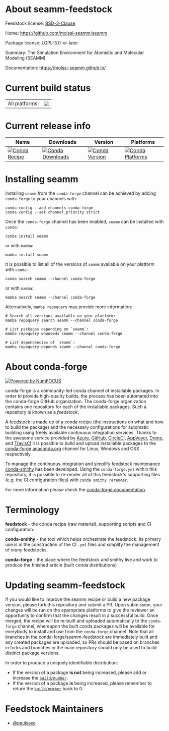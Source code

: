 About seamm-feedstock
=====================

Feedstock license: [BSD-3-Clause](https://github.com/conda-forge/seamm-feedstock/blob/main/LICENSE.txt)

Home: https://github.com/molssi-seamm/seamm

Package license: LGPL-3.0-or-later

Summary: The Simulation Environment for Atomistic and Molecular Modeling (SEAMM)

Documentation: https://molssi-seamm.github.io/

Current build status
====================


<table><tr><td>All platforms:</td>
    <td>
      <a href="https://dev.azure.com/conda-forge/feedstock-builds/_build/latest?definitionId=12738&branchName=main">
        <img src="https://dev.azure.com/conda-forge/feedstock-builds/_apis/build/status/seamm-feedstock?branchName=main">
      </a>
    </td>
  </tr>
</table>

Current release info
====================

| Name | Downloads | Version | Platforms |
| --- | --- | --- | --- |
| [![Conda Recipe](https://img.shields.io/badge/recipe-seamm-green.svg)](https://anaconda.org/conda-forge/seamm) | [![Conda Downloads](https://img.shields.io/conda/dn/conda-forge/seamm.svg)](https://anaconda.org/conda-forge/seamm) | [![Conda Version](https://img.shields.io/conda/vn/conda-forge/seamm.svg)](https://anaconda.org/conda-forge/seamm) | [![Conda Platforms](https://img.shields.io/conda/pn/conda-forge/seamm.svg)](https://anaconda.org/conda-forge/seamm) |

Installing seamm
================

Installing `seamm` from the `conda-forge` channel can be achieved by adding `conda-forge` to your channels with:

```
conda config --add channels conda-forge
conda config --set channel_priority strict
```

Once the `conda-forge` channel has been enabled, `seamm` can be installed with `conda`:

```
conda install seamm
```

or with `mamba`:

```
mamba install seamm
```

It is possible to list all of the versions of `seamm` available on your platform with `conda`:

```
conda search seamm --channel conda-forge
```

or with `mamba`:

```
mamba search seamm --channel conda-forge
```

Alternatively, `mamba repoquery` may provide more information:

```
# Search all versions available on your platform:
mamba repoquery search seamm --channel conda-forge

# List packages depending on `seamm`:
mamba repoquery whoneeds seamm --channel conda-forge

# List dependencies of `seamm`:
mamba repoquery depends seamm --channel conda-forge
```


About conda-forge
=================

[![Powered by
NumFOCUS](https://img.shields.io/badge/powered%20by-NumFOCUS-orange.svg?style=flat&colorA=E1523D&colorB=007D8A)](https://numfocus.org)

conda-forge is a community-led conda channel of installable packages.
In order to provide high-quality builds, the process has been automated into the
conda-forge GitHub organization. The conda-forge organization contains one repository
for each of the installable packages. Such a repository is known as a *feedstock*.

A feedstock is made up of a conda recipe (the instructions on what and how to build
the package) and the necessary configurations for automatic building using freely
available continuous integration services. Thanks to the awesome service provided by
[Azure](https://azure.microsoft.com/en-us/services/devops/), [GitHub](https://github.com/),
[CircleCI](https://circleci.com/), [AppVeyor](https://www.appveyor.com/),
[Drone](https://cloud.drone.io/welcome), and [TravisCI](https://travis-ci.com/)
it is possible to build and upload installable packages to the
[conda-forge](https://anaconda.org/conda-forge) [anaconda.org](https://anaconda.org/)
channel for Linux, Windows and OSX respectively.

To manage the continuous integration and simplify feedstock maintenance
[conda-smithy](https://github.com/conda-forge/conda-smithy) has been developed.
Using the ``conda-forge.yml`` within this repository, it is possible to re-render all of
this feedstock's supporting files (e.g. the CI configuration files) with ``conda smithy rerender``.

For more information please check the [conda-forge documentation](https://conda-forge.org/docs/).

Terminology
===========

**feedstock** - the conda recipe (raw material), supporting scripts and CI configuration.

**conda-smithy** - the tool which helps orchestrate the feedstock.
                   Its primary use is in the construction of the CI ``.yml`` files
                   and simplify the management of *many* feedstocks.

**conda-forge** - the place where the feedstock and smithy live and work to
                  produce the finished article (built conda distributions)


Updating seamm-feedstock
========================

If you would like to improve the seamm recipe or build a new
package version, please fork this repository and submit a PR. Upon submission,
your changes will be run on the appropriate platforms to give the reviewer an
opportunity to confirm that the changes result in a successful build. Once
merged, the recipe will be re-built and uploaded automatically to the
`conda-forge` channel, whereupon the built conda packages will be available for
everybody to install and use from the `conda-forge` channel.
Note that all branches in the conda-forge/seamm-feedstock are
immediately built and any created packages are uploaded, so PRs should be based
on branches in forks and branches in the main repository should only be used to
build distinct package versions.

In order to produce a uniquely identifiable distribution:
 * If the version of a package **is not** being increased, please add or increase
   the [``build/number``](https://docs.conda.io/projects/conda-build/en/latest/resources/define-metadata.html#build-number-and-string).
 * If the version of a package **is** being increased, please remember to return
   the [``build/number``](https://docs.conda.io/projects/conda-build/en/latest/resources/define-metadata.html#build-number-and-string)
   back to 0.

Feedstock Maintainers
=====================

* [@paulsaxe](https://github.com/paulsaxe/)

